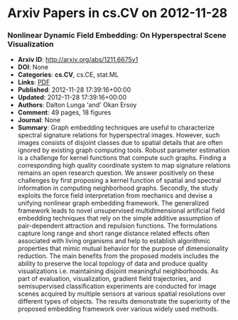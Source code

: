 # Arxiv Papers in cs.CV on 2012-11-28
### Nonlinear Dynamic Field Embedding: On Hyperspectral Scene Visualization
- **Arxiv ID**: http://arxiv.org/abs/1211.6675v1
- **DOI**: None
- **Categories**: **cs.CV**, cs.CE, stat.ML
- **Links**: [PDF](http://arxiv.org/pdf/1211.6675v1)
- **Published**: 2012-11-28 17:39:16+00:00
- **Updated**: 2012-11-28 17:39:16+00:00
- **Authors**: Dalton Lunga 'and' Okan Ersoy
- **Comment**: 49 pages, 18 figures
- **Journal**: None
- **Summary**: Graph embedding techniques are useful to characterize spectral signature relations for hyperspectral images. However, such images consists of disjoint classes due to spatial details that are often ignored by existing graph computing tools. Robust parameter estimation is a challenge for kernel functions that compute such graphs. Finding a corresponding high quality coordinate system to map signature relations remains an open research question. We answer positively on these challenges by first proposing a kernel function of spatial and spectral information in computing neighborhood graphs. Secondly, the study exploits the force field interpretation from mechanics and devise a unifying nonlinear graph embedding framework. The generalized framework leads to novel unsupervised multidimensional artificial field embedding techniques that rely on the simple additive assumption of pair-dependent attraction and repulsion functions. The formulations capture long range and short range distance related effects often associated with living organisms and help to establish algorithmic properties that mimic mutual behavior for the purpose of dimensionality reduction. The main benefits from the proposed models includes the ability to preserve the local topology of data and produce quality visualizations i.e. maintaining disjoint meaningful neighborhoods. As part of evaluation, visualization, gradient field trajectories, and semisupervised classification experiments are conducted for image scenes acquired by multiple sensors at various spatial resolutions over different types of objects. The results demonstrate the superiority of the proposed embedding framework over various widely used methods.




